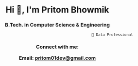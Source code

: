 <h1 align="center">Hi 👋, I'm Pritom Bhowmik</h1>
<h3 align="center"> B.Tech. in Computer Science & Engineering </h3>
                                                     

                     
                        
                                                       🔭 Data Professional



<h3 align="center">Connect with me:
 
  
Email: pritom01dev@gmail.com </h3>
<p align="center">
</p>





